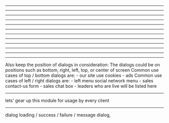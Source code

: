 
-------------------------------------------------



-------------------------------------------------



-------------------------------------------------



-------------------------------------------------



-------------------------------------------------



-------------------------------------------------



-------------------------------------------------



-------------------------------------------------



-------------------------------------------------



-------------------------------------------------



-------------------------------------------------



-------------------------------------------------

Also keep the position of dialogs in consideration:
  The dialogs could be on positions such as
    bottom, right, left, top, or center of screen
    Common use cases of top / bottom dialogs are:
      - our site use cookies
      - ads
    Common use cases of left / right dialogs are:
      - left menu social network menu
      - sales contact-us form
      - sales chat box
      - leaders who are live will be listed here

-------------------------------------------------

lets' gear up this module for usage by every client

-------------------------------------------------

dialog loading / success / failure / message dialog, 
